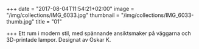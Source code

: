 +++
date = "2017-08-04T11:54:21+02:00"
image = "/img/collections/IMG_6033.jpg"
thumbnail = "/img/collections/IMG_6033-thumb.jpg"
title = "01"

+++
Ett rum i modern stil, med spännande ansiktsmaker på väggarna och 3D-printade lampor. Designat av Oskar K.